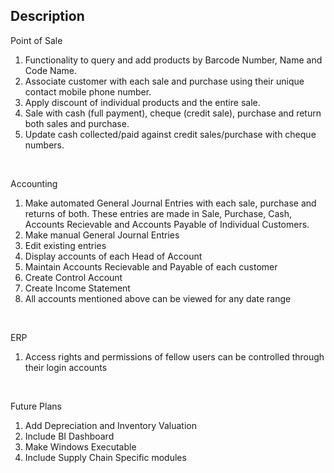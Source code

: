 ## Description 

Point of Sale
1. Functionality to query and add products by Barcode Number, Name and Code Name.
2. Associate customer with each sale and purchase using their unique contact mobile phone number.
3. Apply discount of individual products and the entire sale.
4. Sale with cash (full payment), cheque (credit sale), purchase and return both sales and purchase.
5. Update cash collected/paid against credit sales/purchase with cheque numbers.

</br>

Accounting

1. Make automated General Journal Entries with each sale, purchase and returns of both. These entries are made in Sale, Purchase, Cash, Accounts Recievable and Accounts Payable of Individual Customers.
2. Make manual General Journal Entries
3. Edit existing entries
4. Display accounts of each Head of Account
5. Maintain Accounts Recievable and Payable of each customer
6. Create Control Account
7. Create Income Statement
8. All accounts mentioned above can be viewed for any date range

</br>

ERP

1. Access rights and permissions of fellow users can be controlled through their login accounts

</br>


Future Plans
1. Add Depreciation and Inventory Valuation
2. Include BI Dashboard
3. Make Windows Executable
4. Include Supply Chain Specific modules

